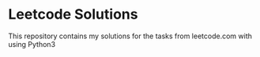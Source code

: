 # Leetcode Solutions

This repository contains my solutions for the tasks from leetcode.com with using Python3
